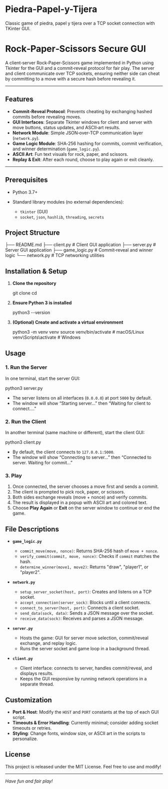 # Piedra-Papel-y-Tijera
Classic game of piedra, papel y tijera over a TCP socket connection with TKinter GUI.

# Rock‑Paper‑Scissors Secure GUI

A client‑server Rock‑Paper‑Scissors game implemented in Python using Tkinter for the GUI and a commit‑reveal protocol for fair play. The server and client communicate over TCP sockets, ensuring neither side can cheat by committing to a move with a secure hash before revealing it.

---

## Features

* **Commit‑Reveal Protocol**: Prevents cheating by exchanging hashed commits before revealing moves.
* **GUI Interfaces**: Separate Tkinter windows for client and server with move buttons, status updates, and ASCII‑art results.
* **Network Module**: Simple JSON‑over‑TCP communication layer (`network.py`).
* **Game Logic Module**: SHA‑256 hashing for commits, commit verification, and winner determination (`game_logic.py`).
* **ASCII Art**: Fun text visuals for rock, paper, and scissors.
* **Replay & Exit**: After each round, choose to play again or exit cleanly.

---

## Prerequisites

* Python 3.7+
* Standard library modules (no external dependencies):

  * `tkinter` (GUI)
  * `socket`, `json`, `hashlib`, `threading`, `secrets`

## Project Structure

├── README.md
├── client.py              # Client GUI application
├── server.py              # Server GUI application
├── game_logic.py          # Commit‑reveal and winner logic
└── network.py             # TCP networking utilities

## Installation & Setup

1. **Clone the repository**

   git clone <repository-url>
   cd <repository-directory>

2. **Ensure Python 3 is installed**

   python3 --version

3. **(Optional) Create and activate a virtual environment**

   python3 -m venv venv
   source venv/bin/activate  # macOS/Linux
   venv\\Scripts\\activate  # Windows

## Usage

### 1. Run the Server

In one terminal, start the server GUI:

python3 server.py

* The server listens on all interfaces (`0.0.0.0`) at port `5000` by default.
* The window will show “Starting server...” then “Waiting for client to connect….”

### 2. Run the Client

In another terminal (same machine or different), start the client GUI:

python3 client.py

* By default, the client connects to `127.0.0.1:5000`.
* The window will show “Connecting to server…” then “Connected to server. Waiting for commit…”

### 3. Play

1. Once connected, the server chooses a move first and sends a commit.
2. The client is prompted to pick rock, paper, or scissors.
3. Both sides exchange reveals (move + nonce) and verify commits.
4. The result is displayed in a popup with ASCII art and colored text.
5. Choose **Play Again** or **Exit** on the server window to continue or end the game.

## File Descriptions

* **`game_logic.py`**

  * `commit_move(move, nonce)`: Returns SHA-256 hash of `move + nonce`.
  * `verify_commit(commit, move, nonce)`: Checks if `commit` matches the hash.
  * `determine_winner(move1, move2)`: Returns "draw", "player1", or "player2".

* **`network.py`**

  * `setup_server_socket(host, port)`: Creates and listens on a TCP socket.
  * `accept_connection(server_sock)`: Blocks until a client connects.
  * `connect_to_server(host, port)`: Connects a client socket.
  * `send_data(sock, data)`: Sends a JSON message over the socket.
  * `receive_data(sock)`: Receives and parses a JSON message.

* **`server.py`**

  * Hosts the game: GUI for server move selection, commit/reveal exchange, and replay logic.
  * Runs the server socket and game loop in a background thread.

* **`client.py`**

  * Client interface: connects to server, handles commit/reveal, and displays results.
  * Keeps the GUI responsive by running network operations in a separate thread.

## Customization

* **Port & Host**: Modify the `HOST` and `PORT` constants at the top of each GUI script.
* **Timeouts & Error Handling**: Currently minimal; consider adding socket timeouts or retries.
* **Styling**: Change fonts, window size, or ASCII art in the scripts to personalize.

## License

This project is released under the MIT License. Feel free to use and modify!

---

*Have fun and fair play!*
